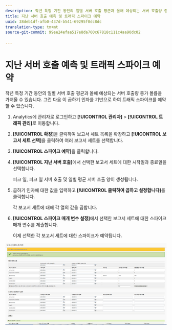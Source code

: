 ```yaml
---
description: 작년 특정 기간 동안의 일별 서버 호출 평균과 올해 예상되는 서버 호출량 증가 볼륨을 가져올 수 있습니다. 그런 다음 이 곱하기 인자를 기반으로 하여 트래픽 스파이크를 예약할 수 있습니다.
title: 지난 서버 호출 예측 및 트래픽 스파이크 예약
uuid: 38deb1df-afb0-437d-b541-69295f0dc8dc
translation-type: tm+mt
source-git-commit: 99ee24efaa517e8da700c67818c111c4aa90dc02

---
```



# 지난 서버 호출 예측 및 트래픽 스파이크 예약

작년 특정 기간 동안의 일별 서버 호출 평균과 올해 예상되는 서버 호출량 증가 볼륨을 가져올 수 있습니다. 그런 다음 이 곱하기 인자를 기반으로 하여 트래픽 스파이크를 예약할 수 있습니다.

1. Analytics에 관리자로 로그인하고 **[!UICONTROL 관리자]** &gt; **[!UICONTROL 트래픽 관리]**&#x200B;로 이동합니다.

1. **[!UICONTROL 확장]**&#x200B;을 클릭하여 보고서 세트 목록을 확장하고 **[!UICONTROL 보고서 세트 선택]**&#x200B;을 클릭하여 여러 보고서 세트를 선택합니다.

1. **[!UICONTROL 스파이크 예약]**&#x200B;을 클릭합니다.
1. **[!UICONTROL 지난 서버 호출]**&#x200B;에서 선택한 보고서 세트에 대한 시작일과 종료일을 선택합니다.

   피크 일, 피크 일 서버 호출 및 일별 평균 서버 호출 양이 생성됩니다.

1. 곱하기 인자에 대한 값을 입력하고 **[!UICONTROL 클릭하여 곱하고 설정합니다]**&#x200B;를 클릭합니다.

   각 보고서 세트에 대해 각 열의 값을 곱합니다.

1. **[!UICONTROL 스파이크 매개 변수 설정]**&#x200B;에서 선택한 보고서 세트에 대한 스파이크 매개 변수를 제출합니다.

   이제 선택한 각 보고서 세트에 대한 스파이크가 예약됩니다.

![](assets/past_server_calls.png)

